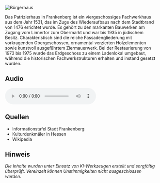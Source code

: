 ![Bürgerhaus](./images/frankenberg/p35.jpg)

Das Patrizierhaus in Frankenberg ist ein viergeschossiges Fachwerkhaus aus dem Jahr 1531, das im Zuge des Wiederaufbaus nach dem Stadtbrand von 1476 errichtet wurde. Es gehört zu den markanten Bauwerken am Zugang vom Linnertor zum Obermarkt und war bis 1935 in jüdischem Besitz. Charakteristisch sind die reiche Fassadengliederung mit vorkragenden Obergeschossen, ornamental verzierten Holzelementen sowie kunstvoll ausgeführtem Ziermauerwerk. Bei der Restaurierung von 1973 bis 1975 wurde das Erdgeschoss zu einem Ladenlokal umgebaut, während die historischen Fachwerkstrukturen erhalten und instand gesetzt wurden.

## Audio

<audio controls class="full-width-audio">
  <source src="locales/frankenberg/de/p35.mp3" type="audio/mpeg">
  Dein Browser unterstützt kein Audioelement.
</audio>

## Quellen

- Informationstafel Stadt Frankenberg
- Kulturdenkmäler in Hessen
- Wikipedia

## Hinweis

_Die Inhalte wurden unter Einsatz von KI-Werkzeugen erstellt und sorgfältig überprüft. Vereinzelt können Unstimmigkeiten nicht ausgeschlossen werden._